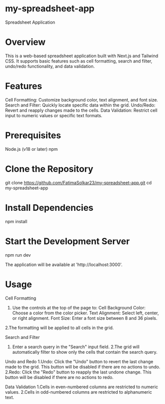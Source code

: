 # my-spreadsheet-app
Spreadsheet Application

# Overview
This is a web-based spreadsheet application built with Next.js and Tailwind CSS. It supports basic features such as cell formatting, search and filter, undo/redo functionality, and data validation.

# Features
Cell Formatting: Customize background color, text alignment, and font size.
Search and Filter: Quickly locate specific data within the grid.
Undo/Redo: Revert and reapply changes made to the cells.
Data Validation: Restrict cell input to numeric values or specific text formats.

# Prerequisites
Node.js (v18 or later)
npm 

# Clone the Repository
git clone https://github.com/FatimaSolkar23/my-spreadsheet-app.git
cd my-spreadsheet-app

# Install Dependencies
npm install

# Start the Development Server
npm run dev

The application will be available at 'http://localhost:3000'.

# Usage

Cell Formatting
1. Use the controls at the top of the page to:
Cell Background Color: Choose a color from the color picker.
Text Alignment: Select left, center, or right alignment.
Font Size: Enter a font size between 8 and 36 pixels.

2.The formatting will be applied to all cells in the grid.

Search and Filter
1. Enter a search query in the "Search" input field.
2.The grid will automatically filter to show only the cells that contain the search query.

Undo and Redo
1.Undo: Click the "Undo" button to revert the last change made to the grid. This button will be disabled if there are no actions to undo.
2.Redo: Click the "Redo" button to reapply the last undone change. This button will be disabled if there are no actions to redo.

Data Validation
1.Cells in even-numbered columns are restricted to numeric values.
2.Cells in odd-numbered columns are restricted to alphanumeric text.
